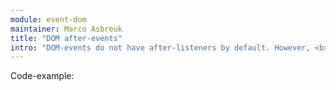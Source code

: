 ```yaml
---
module: event-dom
maintainer: Marco Asbreuk
title: "DOM after-events"
intro: "DOM-events do not have after-listeners by default. However, <b>event-dom</b> has.<br>You can type anything in the text-box and the event shows the new value."
---
```


Code-example:
